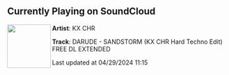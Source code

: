 ## Currently Playing on SoundCloud

[<img align="left" width="100" src="https://i1.sndcdn.com/artworks-vZQL46hWpCDyWobN-8JdwJQ-t500x500.jpg">](https://soundcloud.com/kxchr/darude-sandstorm-kx-chr-hard-techno-edit?in=saxurn/sets/304s-on-the-blade)

**Artist**: KX CHR 

**Track**: DARUDE - SANDSTORM (KX CHR Hard Techno Edit) FREE DL EXTENDED

Last updated at 04/29/2024 11:15

